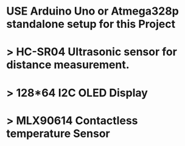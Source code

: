 # USE Arduino Uno or Atmega328p standalone setup for this Project
# > HC-SR04 Ultrasonic sensor for distance measurement.
# > 128*64 I2C OLED Display
# > MLX90614 Contactless temperature Sensor
